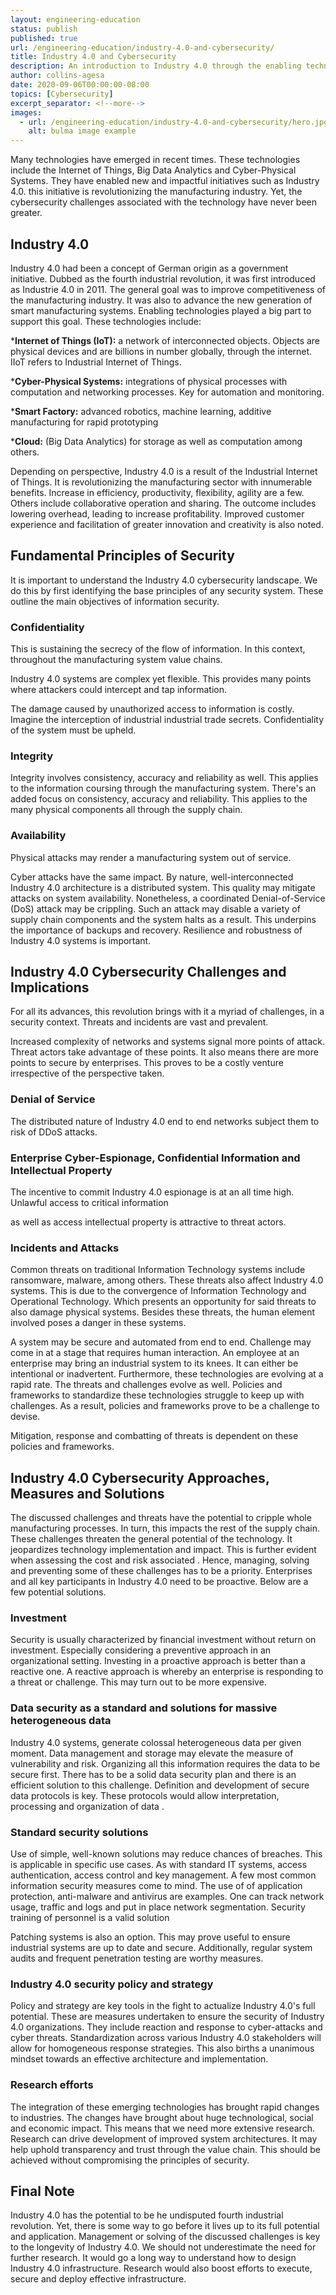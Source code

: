 ```yaml
---
layout: engineering-education
status: publish
published: true
url: /engineering-education/industry-4.0-and-cybersecurity/
title: Industry 4.0 and Cybersecurity
description: An introduction to Industry 4.0 through the enabling technologies, including fundamental principles of security, cybersecurity challenges, threats and insinuations.
author: collins-agesa
date: 2020-09-06T00:00:00-08:00
topics: [Cybersecurity]
excerpt_separator: <!--more-->
images:
  - url: /engineering-education/industry-4.0-and-cybersecurity/hero.jpg
    alt: bulma image example
---
```

Many technologies have emerged in recent times. These technologies include the Internet of Things, Big Data Analytics and Cyber-Physical Systems. They have enabled new and impactful initiatives such as Industry 4.0. this initiative is revolutionizing the manufacturing industry. Yet, the cybersecurity challenges associated with the technology have never been greater.
<!--more-->

## Industry 4.0

Industry 4.0 had been a concept of German origin as a government initiative.  Dubbed as the fourth industrial revolution, it was first introduced as Industrie 4.0 in 2011. The general goal was to improve competitiveness of the manufacturing industry. It was also to advance the new generation of smart manufacturing systems. Enabling technologies played a big part to support this goal. These technologies include:

***Internet of Things (IoT):** a network of interconnected objects. Objects are physical devices and are billions in number globally, through the internet. IIoT refers to Industrial Internet of Things.

***Cyber-Physical Systems:** integrations of physical processes with computation and networking processes. Key for automation and monitoring.

***Smart Factory:** advanced robotics, machine learning, additive manufacturing for rapid prototyping

***Cloud:** (Big Data Analytics) for storage as well as computation among others.

Depending on perspective, Industry 4.0 is a result of the Industrial Internet of Things. It is revolutionizing the manufacturing sector with innumerable benefits. Increase in efficiency, productivity, flexibility, agility are a few. Others include collaborative operation and sharing. The outcome includes lowering overhead, leading to increase profitability. Improved customer experience and facilitation of greater innovation and creativity is also noted.

## Fundamental Principles of Security

It is important to understand the Industry 4.0 cybersecurity landscape. We do this by first identifying the base principles of any security system. These outline the main objectives of information security.

### Confidentiality

This is sustaining the secrecy of the flow of information. In this context, throughout the manufacturing system value chains.

Industry 4.0 systems are complex yet flexible. This provides many points where attackers could intercept and tap information.

The damage caused by unauthorized access to information is costly. Imagine the interception of industrial industrial trade secrets. Confidentiality of the system must be upheld.

### Integrity

Integrity involves consistency, accuracy and reliability as well. This applies to the information coursing through the manufacturing system. There's an added focus on consistency, accuracy and reliability. This applies to the many physical components all through the supply chain.

### Availability

Physical attacks may render a manufacturing system out of service.

Cyber attacks have the same impact. By nature, well-interconnected Industry 4.0 architecture is a distributed system. This quality may mitigate attacks on system availability. Nonetheless, a coordinated Denial-of-Service (DoS) attack may be crippling. Such an attack may disable a variety of supply chain components and the system halts as a result. This underpins the importance of backups and recovery. Resilience and robustness of Industry 4.0 systems is important.

## Industry 4.0 Cybersecurity Challenges and Implications

For all its advances, this revolution brings with it a myriad of challenges, in a security context. Threats and incidents are vast and prevalent.

Increased complexity of networks and systems signal more points of attack. Threat actors take advantage of these points. It also means there are more points to secure by enterprises. This proves to be a costly venture irrespective of the perspective taken.

### Denial of Service

The distributed nature of Industry 4.0 end to end networks subject them to risk of DDoS attacks.

### Enterprise Cyber-Espionage, Confidential Information and Intellectual Property

The incentive to commit Industry 4.0 espionage is at an all time high. Unlawful access to critical information

as well as access intellectual property is attractive to threat actors.

### Incidents and Attacks

Common threats on traditional Information Technology  systems include ransomware, malware, among others. These threats also affect Industry 4.0 systems.  This is due to the convergence of Information Technology and Operational Technology. Which presents an opportunity for said threats to also damage physical systems. Besides these threats, the human element involved poses a danger in these systems.

A system may be secure and automated from end to end. Challenge may come in at a stage that requires human interaction. An employee at an enterprise may bring an industrial system to its knees. It can either be intentional or inadvertent. Furthermore, these technologies  are evolving at a rapid rate.  The threats and challenges evolve as well. Policies and frameworks to standardize these technologies struggle to keep up with challenges. As a result, policies and frameworks prove to be a challenge to devise.

Mitigation, response and combatting of threats is dependent on these policies and frameworks.

## Industry 4.0 Cybersecurity Approaches, Measures and Solutions

The discussed challenges and threats have the potential to cripple whole manufacturing processes. In turn, this impacts the rest of the supply chain. These challenges threaten the general potential of the technology. It jeopardizes technology implementation and impact. This is further evident when assessing the cost and risk associated . Hence, managing, solving and preventing some of these challenges has to be a priority. Enterprises and all key participants in Industry 4.0 need to be proactive. Below are a few potential solutions.

### Investment

Security is usually characterized by financial investment without return on investment. Especially considering a preventive approach in an organizational setting. Investing in a proactive approach is better than a reactive one. A reactive approach is whereby an enterprise is responding to a threat or challenge. This may turn out to be more expensive.

### Data security as a standard and solutions for massive heterogeneous data

Industry 4.0 systems, generate colossal heterogeneous data per given moment. Data management and storage may elevate the measure of vulnerability and risk. Organizing all this information requires the data to be secure first. There has to be a solid data security plan and there is an efficient solution to this challenge. Definition and development of secure data protocols is key. These protocols would allow interpretation, processing and organization of data .

### Standard security solutions

Use of simple, well-known solutions may reduce chances of breaches. This is applicable in specific use cases. As with standard IT systems, access authentication, access control and key management. A few most common information security measures come to mind. The use of  of application protection, anti-malware and antivirus are examples. One can track network usage, traffic and logs and put in place network segmentation. Security training of personnel is a valid solution

Patching systems is also an option. This may prove useful to ensure industrial systems are up to date and secure. Additionally, regular system audits and frequent penetration testing are worthy measures.

### Industry 4.0 security policy and strategy

Policy and strategy are key tools in the fight to actualize Industry 4.0's full potential. These are measures undertaken to ensure the security of Industry 4.0 organizations. They include reaction and response to cyber-attacks and cyber threats. Standardization across various Industry 4.0 stakeholders will allow for homogeneous response strategies. This also births a unanimous mindset towards an effective architecture and implementation.

### Research efforts

The integration of these emerging technologies has brought rapid changes to industries. The changes have brought about huge technological, social and economic impact. This means that we need more extensive research. Research can drive development of improved system architectures. It may help uphold transparency and trust through the value chain. This should be achieved without compromising the principles of security.

## Final Note

Industry 4.0 has the potential to be  he undisputed fourth industrial revolution. Yet, there is some way to go before it lives up to its full potential and application. Management or solving of the discussed challenges is key to the longevity of Industry 4.0. We should not underestimate the need for further research. It would go a long way to understand how to design  Industry 4.0 infrastructure. Research would also boost efforts to execute, secure and deploy effective infrastructure.
